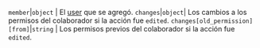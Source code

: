 `member`|`object` | El [user](/v3/users/) que se agregó. `changes`|`object`| Los cambios a los permisos del colaborador si la acción fue `edited`. `changes[old_permission][from]`|`string` | Los permisos previos del colaborador si la acción fue `edited`.